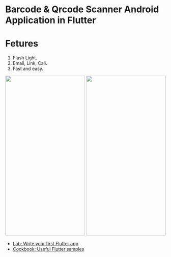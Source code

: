 # Barcode & Qrcode Scanner Android Application in Flutter

# Fetures
1. Flash Light.
2. Email, Link, Call.
3. Fast and easy.
<div>
<p float="left">
<img src="https://github.com/shubhamvernekar/Barcode-scanner-flutter-mobile-application/blob/master/Screenshot%201.png" width="250" height="500" />
<img src="https://github.com/shubhamvernekar/Barcode-scanner-flutter-mobile-application/blob/master/Screenshot_20190622-175405.png" width="250" height="500" />
</p>
</div>

- [Lab: Write your first Flutter app](https://flutter.dev/docs/get-started/codelab)
- [Cookbook: Useful Flutter samples](https://flutter.dev/docs/cookbook)


